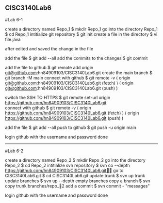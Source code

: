 ## CISC3140Lab6


#Lab 6-1

create a directory named Repo_1   	 $ mkdir Repo_1
go into the directory Repo_1      	 $ cd Repo_1
intitialize git repository        	 $ git init
create a file in the directory    	 $ vi file.java

after edited and saved the change in the file

add the file	                	 $ git add --all
add the commits to the changes     	 $ git commit

add the file to github		       	 $ git remote add origin git@github.com:hn84909103/CISC3140Lab6.git
create the main branch			 $ git branch -M main
connect with github			 $ git remote -v
	                          	( origin	git@github.com:hn84909103/CISC3140Lab6.git (fetch) )
                          		( origin	git@github.com:hn84909103/CISC3140Lab6.git (push) )

switch the SSH TO HTTPS			         $ git remote set-url origin https://github.com/hn84909103/CISC3140Lab6.git		
connect with github	            		 $ git remote -v
	                          				( origin  https://github.com/hn84909103/CISC3140Lab6.git (fetch) )
                           					( origin  https://github.com/hn84909103/CISC3140Lab6.git (push)	 )

add the file                  	   	 $ git add --all
push to github	              			 $ git push -u origin main

login github with the username and password
done


--------------------------------------------------------------------------------------------------------------


#Lab 6-2

create a directory named Repo_2   	 $ mkdir Repo_2
go into the directory Repo_2      	 $ cd Repo_2
intitialize svn repository	      	 $ svn co --depth https://github.com/hn84909103/CISC3140Lab6.git
go to CISC3140Lab6.git	        		 $ cd CISC3140Lab6.git
update trunk		                		 $ svn up trunk
update branches		              		 $ svn up --depth empty branches
copy a branch		                		 $ svn copy trunk branches/repo_2
add a commit	                			 $ svn commit - "messages"

login github with the username and password
done
